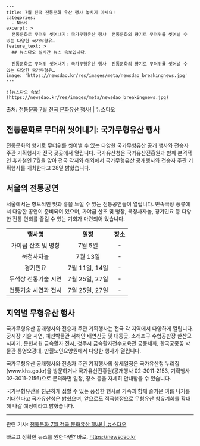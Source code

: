     ---
    title: 7월 전국 전통문화 유산 행사 놓치지 마세요!
    categories:
      - News
    excerpt: >
      전통문화로 무더위 씻어내기: 국가무형유산 행사  전통문화의 향기로 무더위를 씻어낼 수 있는 다양한 국가무형유…
    feature_text: >
      ## 뉴스다오 실시간 뉴스 속보입니다.
    
      전통문화로 무더위 씻어내기: 국가무형유산 행사  전통문화의 향기로 무더위를 씻어낼 수 있는 다양한 국가무형유…
    image: 'https://newsdao.kr/res/images/meta/newsdao_breakingnews.jpg'
    ---
    
    ![뉴스다오 속보](https://newsdao.kr/res/images/meta/newsdao_breakingnews.jpg)

<p>출처: <a href="https://newsdao.kr/4503" rel="dofollow">전통문화 7월 전국 문화유산 행사!</a> | 뉴스다오</p>

<h2 data-ke-size="size26">전통문화로 무더위 씻어내기: 국가무형유산 행사</h2>
<p data-ke-size="size16">전통문화의 향기로 무더위를 씻어낼 수 있는 다양한 국가무형유산 공개 행사와 전승자 주관 기획행사가 전국 곳곳에서 열립니다. 국가유산청은 국가유산진흥원과 함께 본격적인 휴가철인 7월을 맞아 전국 각지와 해외에서 국가무형유산 공개행사와 전승자 주관 기획행사를 개최한다고 28일 밝혔습니다.</p>

<h2 data-ke-size="size23">서울의 전통공연</h2>
<p data-ke-size="size16">서울에서는 향토적인 멋과 흥을 느낄 수 있는 전통공연들이 열립니다. 민속극장 풍류에서 다양한 공연이 준비되어 있으며, 가야금 산조 및 병창, 북청사자놀, 경기민요 등 다양한 전통 연희를 즐길 수 있는 기회가 마련되어 있습니다.</p>
<table>
	<tr>
		<td style="text-align: center; height: 17px;"><b>행사명</b></td>
		<td style="text-align: center; height: 17px;"><b>일정</b></td>
		<td style="text-align: center; height: 17px;"><b>장소</b></td>
	</tr>
	<tr>
		<td style="text-align: center; height: 17px;">가야금 산조 및 병창</td>
		<td style="text-align: center; height: 17px;">7월 5일</td>
		<td style="text-align: center; height: 17px;">-</td>
	</tr>
	<tr>
		<td style="text-align: center; height: 17px;">북청사자놀</td>
		<td style="text-align: center; height: 17px;">7월 13일</td>
		<td style="text-align: center; height: 17px;">-</td>
	</tr>
	<tr>
		<td style="text-align: center; height: 17px;">경기민요</td>
		<td style="text-align: center; height: 17px;">7월 11일, 14일</td>
		<td style="text-align: center; height: 17px;">-</td>
	</tr>
	<tr>
		<td style="text-align: center; height: 17px;">두석장 전통기술 시연</td>
		<td style="text-align: center; height: 17px;">7월 25일, 27일</td>
		<td style="text-align: center; height: 17px;">-</td>
	</tr>
	<tr>
		<td style="text-align: center; height: 17px;">전통기술 시연과 전시</td>
		<td style="text-align: center; height: 17px;">7월 25일, 27일</td>
		<td style="text-align: center; height: 17px;">-</td>
	</tr>
</table>

<h2 data-ke-size="size23">지역별 무형유산 행사</h2>
<p data-ke-size="size16">국가무형유산 공개행사와 전승자 주관 기획행사는 전국 각 지역에서 다양하게 열립니다. 궁시장 기술 시연, 예천박물관 서해안 배연신굿 및 대동굿, 소래포구 수협공판장 한산모시짜기, 문헌서원 금속활자 전시, 청주시 금속활자전수교육관 궁중채화, 한국궁중꽃 박물관 통영오광대, 만월노인요양원에서 다양한 행사가 열립니다.</p>

<p data-ke-size="size16">국가무형유산 공개행사와 전승자 주관 기획행사의 상세일정은 국가유산청 누리집(www.khs.go.kr)을 방문하거나 국가유산진흥원(공개행사 02-3011-2153, 기획행사 02-3011-2156)으로 문의하면 일정, 장소 등을 자세히 안내받을 수 있습니다.</p>

<p data-ke-size="size16">국가무형유산을 친근하게 접할 수 있는 풍성한 행사로 가족과 함께 즐거운 여름 나기를 기대한다고 국가유산청은 밝혔으며, 앞으로도 적극행정으로 무형유산 향유기회를 확대해 나갈 예정이라고 밝혔습니다.</p>

<hr>

<p data-ke-size="size16">관련 기사: <a href="https://newsdao.kr/4503">전통문화 7월 전국 문화유산 행사! | 뉴스다오</a></p> 

빠르고 정확한 뉴스를 원한다면? 바로, <a href="https://newsdao.kr" rel="dofollow">https://newsdao.kr</a>


    
